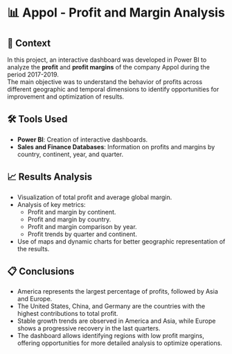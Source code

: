 # 📊 Appol - Profit and Margin Analysis

## 📝 Context
In this project, an interactive dashboard was developed in Power BI to analyze the **profit** and **profit margins** of the company Appol during the period 2017-2019.  
The main objective was to understand the behavior of profits across different geographic and temporal dimensions to identify opportunities for improvement and optimization of results.

## 🛠️ Tools Used
- **Power BI**: Creation of interactive dashboards.
- **Sales and Finance Databases**: Information on profits and margins by country, continent, year, and quarter.

## 📈 Results Analysis
- Visualization of total profit and average global margin.
- Analysis of key metrics:
  - Profit and margin by continent.
  - Profit and margin by country.
  - Profit and margin comparison by year.
  - Profit trends by quarter and continent.
- Use of maps and dynamic charts for better geographic representation of the results.

## 📋 Conclusions
- America represents the largest percentage of profits, followed by Asia and Europe.
- The United States, China, and Germany are the countries with the highest contributions to total profit.
- Stable growth trends are observed in America and Asia, while Europe shows a progressive recovery in the last quarters.
- The dashboard allows identifying regions with low profit margins, offering opportunities for more detailed analysis to optimize operations.
